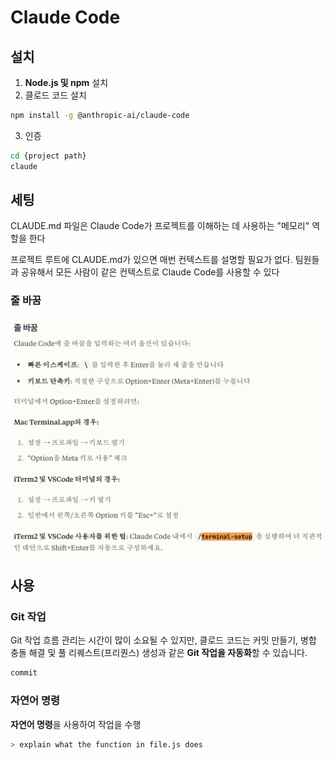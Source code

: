 # Claude Code



## 설치



1. **Node.js 및 npm** 설치
2. 클로드 코드 설치

```bash
npm install -g @anthropic-ai/claude-code
```

3. 인증

```bash
cd {project path}
claude
```



## 세팅



CLAUDE.md 파일은 Claude Code가 프로젝트를 이해하는 데 사용하는 "메모리" 역할을 한다

프로젝트 루트에 CLAUDE.md가 있으면 매번 컨텍스트를 설명할 필요가 없다. 팀원들과 공유해서 모든 사람이 같은 컨텍스트로 Claude Code를 사용할 수 있다



### 줄 바꿈

<img src="./assets/img.png" alt="cladue code CLI" style="zoom:50%;" />



## 사용



###  Git 작업

Git 작업 흐름 관리는 시간이 많이 소요될 수 있지만, 클로드 코드는 커밋 만들기, 병합 충돌 해결 및 풀 리퀘스트(프리퀀스) 생성과 같은 **Git 작업을 자동화**할 수 있습니다.

```bash
commit
```



### 자연어 명령

**자연어 명령**을 사용하여 작업을 수행

```bash
> explain what the function in file.js does
```





























